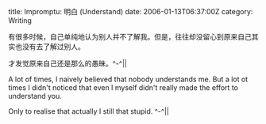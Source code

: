 title: Impromptu: 明白 (Understand)
date: 2006-01-13T06:37:00Z
category: Writing

有很多时候，自己单纯地认为别人并不了解我。但是，往往却没留心到原来自己其实也没有去了解过别人。

才发觉原来自己还是那么的愚昧。^-^||

A lot of times, I naively believed that nobody understands me. But a lot ot times I didn't noticed that even I myself didn't really made the effort to understand you.

Only to realise that actually I still that stupid. ^-^||
